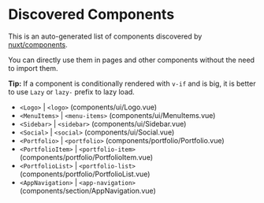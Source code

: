 # Discovered Components

This is an auto-generated list of components discovered by [nuxt/components](https://github.com/nuxt/components).

You can directly use them in pages and other components without the need to import them.

**Tip:** If a component is conditionally rendered with `v-if` and is big, it is better to use `Lazy` or `lazy-` prefix to lazy load.

- `<Logo>` | `<logo>` (components/ui/Logo.vue)
- `<MenuItems>` | `<menu-items>` (components/ui/MenuItems.vue)
- `<Sidebar>` | `<sidebar>` (components/ui/Sidebar.vue)
- `<Social>` | `<social>` (components/ui/Social.vue)
- `<Portfolio>` | `<portfolio>` (components/portfolio/Portfolio.vue)
- `<PortfolioItem>` | `<portfolio-item>` (components/portfolio/PortfolioItem.vue)
- `<PortfolioList>` | `<portfolio-list>` (components/portfolio/PortfolioList.vue)
- `<AppNavigation>` | `<app-navigation>` (components/section/AppNavigation.vue)

